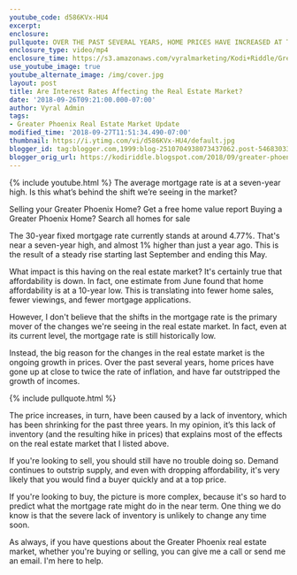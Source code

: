 ```yaml
---
youtube_code: d586KVx-HU4
excerpt:
enclosure:
pullquote: OVER THE PAST SEVERAL YEARS, HOME PRICES HAVE INCREASED AT TWICE THE RATE OF INFLATION.
enclosure_type: video/mp4
enclosure_time: https://s3.amazonaws.com/vyralmarketing/Kodi+Riddle/Greater+Phoenix+Area+Real+Estate+Agent-+How+Is+the+Mortgage+Rate+Affecting+Our+Real+Estate+Market%253F+(1).mp4
use_youtube_image: true
youtube_alternate_image: /img/cover.jpg
layout: post
title: Are Interest Rates Affecting the Real Estate Market?
date: '2018-09-26T09:21:00.000-07:00'
author: Vyral Admin
tags:
- Greater Phoenix Real Estate Market Update
modified_time: '2018-09-27T11:51:34.490-07:00'
thumbnail: https://i.ytimg.com/vi/d586KVx-HU4/default.jpg
blogger_id: tag:blogger.com,1999:blog-2510704938073437062.post-5468303397416284505
blogger_orig_url: https://kodiriddle.blogspot.com/2018/09/greater-phoenix-area-real-estate-agent-how-is-the-mortgage-rate-affecting-our-real-estate-market.html
---
```

{% include youtube.html %}
The average mortgage rate is at a seven-year high. Is this what’s behind the shift we’re seeing in the market?

Selling your Greater Phoenix Home? Get a free home value report
Buying a Greater Phoenix Home? Search all homes for sale

The 30-year fixed mortgage rate currently stands at around 4.77%. That's near a seven-year high, and almost 1% higher than just a year ago. This is the result of a steady rise starting last September and ending this May.

What impact is this having on the real estate market? It's certainly true that affordability is down. In fact, one estimate from June found that home affordability is at a 10-year low. This is translating into fewer home sales, fewer viewings, and fewer mortgage applications.

However, I don't believe that the shifts in the mortgage rate is the primary mover of the changes we're seeing in the real estate market. In fact, even at its current level, the mortgage rate is still historically low.

Instead, the big reason for the changes in the real estate market is the ongoing growth in prices. Over the past several years, home prices have gone up at close to twice the rate of inflation, and have far outstripped the growth of incomes.

{% include pullquote.html %}

The price increases, in turn, have been caused by a lack of inventory, which has been shrinking for the past three years. In my opinion, it’s this lack of inventory (and the resulting hike in prices) that explains most of the effects on the real estate market that I listed above.

If you're looking to sell, you should still have no trouble doing so. Demand continues to outstrip supply, and even with dropping affordability, it's very likely that you would find a buyer quickly and at a top price.

If you're looking to buy, the picture is more complex, because it's so hard to predict what the mortgage rate might do in the near term. One thing we do know is that the severe lack of inventory is unlikely to change any time soon.

As always, if you have questions about the Greater Phoenix real estate market, whether you're buying or selling, you can give me a call or send me an email. I'm here to help.
